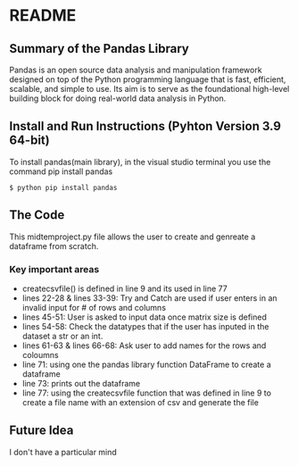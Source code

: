 # README
## Summary of the Pandas Library
Pandas is an open source data analysis and manipulation framework designed on top of the Python programming language that is fast, efficient, scalable, and simple to use. Its aim is to serve as the foundational high-level building block for doing real-world data analysis in Python.

## Install and Run Instructions (Pyhton Version 3.9 64-bit)
To install pandas(main library), in the visual studio terminal you use the command pip install pandas
```console
$ python pip install pandas
```

## The Code
This midtemproject.py file allows the user to create and genreate a dataframe from scratch.

### Key important areas
- createcsvfile() is defined in line 9 and its used in line 77
- lines 22-28 & lines 33-39: Try and Catch are used if user enters in an invalid input for # of rows and columns
- lines 45-51: User is asked to input data once matrix size is defined
- lines 54-58: Check the datatypes that if the user has inputed in the dataset a str or an int.
- lines 61-63 & lines 66-68: Ask user to add names for the rows and coloumns
- line 71: using one the pandas library function DataFrame to create a dataframe
- line 73: prints out the dataframe
- line 77: using the createcsvfile function that was defined in line 9 to create a file name with an extension of csv and generate the file

## Future Idea
I don't have a particular mind 
